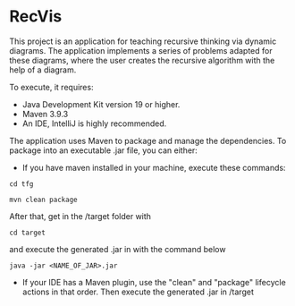 # RecVis

This project is an application for teaching recursive thinking via dynamic diagrams.
The application implements a series of problems adapted for these diagrams, where the user creates the recursive algorithm with the help of a diagram.

To execute, it requires:
- Java Development Kit version 19 or higher.
- Maven 3.9.3
- An IDE, IntelliJ is highly recommended.

The application uses Maven to package and manage the dependencies. 
To package into an executable .jar file, you can either:
- If you have maven installed in your machine, execute these commands:
```
cd tfg
```
```
mvn clean package
```
After that, get in the /target folder with
```
cd target
```
and execute the generated .jar in with the command below
```
java -jar <NAME_OF_JAR>.jar
```
- If your IDE has a Maven plugin, use the "clean" and "package" lifecycle actions in that order. Then execute the generated .jar in /target

